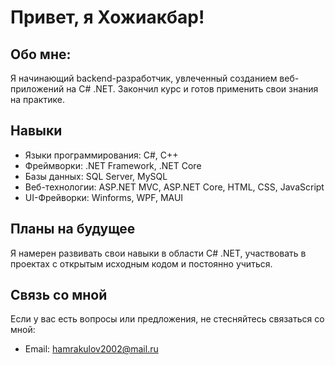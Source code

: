 # Привет, я Хожиакбар!

## Обо мне:

Я начинающий backend-разработчик, увлеченный созданием веб-приложений на C# .NET. Закончил курс и готов применить свои знания на практике.

## Навыки

- Языки программирования: C#, C++
- Фреймворки: .NET Framework, .NET Core
- Базы данных: SQL Server, MySQL
- Веб-технологии: ASP.NET MVC, ASP.NET Core, HTML, CSS, JavaScript
- UI-Фрейворки: Winforms, WPF, MAUI



## Планы на будущее

Я намерен развивать свои навыки в области C# .NET, участвовать в проектах с открытым исходным кодом и постоянно учиться.

## Связь со мной

Если у вас есть вопросы или предложения, не стесняйтесь связаться со мной:

- Email: hamrakulov2002@mail.ru
